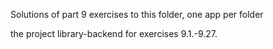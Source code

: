 Solutions of part 9 exercises to this folder, one app per folder

the project library-backend for exercises 9.1.-9.27.<br>
